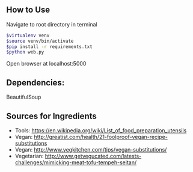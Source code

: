 ## How to Use
Navigate to root directory in terminal
```bash
$virtualenv venv
$source venv/bin/activate
$pip install -r requirements.txt
$python web.py
```
Open browser at localhost:5000

## Dependencies:
BeautifulSoup

## Sources for Ingredients
- Tools: https://en.wikipedia.org/wiki/List_of_food_preparation_utensils
- Vegan: http://greatist.com/health/21-foolproof-vegan-recipe-substitutions
- Vegan: http://www.vegkitchen.com/tips/vegan-substitutions/
- Vegetarian: http://www.getvegucated.com/latests-challenges/mimicking-meat-tofu-tempeh-seitan/
